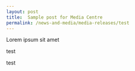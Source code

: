 ```yaml
---
layout: post
title:  Sample post for Media Centre
permalink: /news-and-media/media-releases/test
---
```

Lorem ipsum sit amet

test


test
